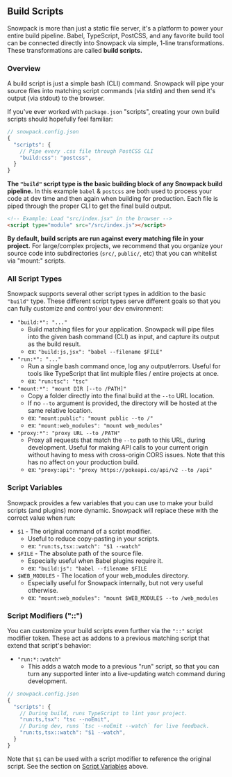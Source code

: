 ## Build Scripts

Snowpack is more than just a static file server, it's a platform to power your entire build pipeline. Babel, TypeScript, PostCSS, and any favorite build tool can be connected directly into Snowpack via simple, 1-line transformations. These transformations are called **build scripts.**

### Overview

A build script is just a simple bash (CLI) command. Snowpack will  pipe your source files into matching script commands (via stdin) and then send it's output (via stdout) to the browser.

If you've ever worked with `package.json` "scripts", creating your own build scripts should hopefully feel familiar:

```js
// snowpack.config.json
{
  "scripts": {
    // Pipe every .css file through PostCSS CLI
    "build:css": "postcss",
  }
}
```

**The `"build"` script type is the basic building block of any Snowpack build pipeline.** In this example `babel` & `postcss` are both used to process your code at dev time and then again when building for production. Each file is piped through the proper CLI to get the final build output.


```html
<!-- Example: Load "src/index.jsx" in the browser -->
<script type="module" src="/src/index.js"></script>
```

**By default, build scripts are run against every matching file in your project.** For large/complex projects, we recommend that you organize your source code into subdirectories (`src/`, `public/`, etc) that you can whitelist via "mount:" scripts.


 
### All Script Types

Snowpack supports several other script types in addition to the basic `"build"` type. These different script types serve different goals so that you can fully customize and control your dev environment:

- `"build:*": "..."`
  - Build matching files for your application. Snowpack will pipe files into the given bash command (CLI) as input, and capture its output as the build result.
  - ex: `"build:js,jsx": "babel --filename $FILE"`
- `"run:*": "..."`
  - Run a single bash command once, log any output/errors. Useful for tools like TypeScript that lint multiple files / entire projects at once.
  - ex: `"run:tsc": "tsc"`
- `"mount:*": "mount DIR [--to /PATH]"`
  - Copy a folder directly into the final build at the `--to` URL location.
  - If no `--to` argument is provided, the directory will be hosted at the same relative location.
  - ex: `"mount:public": "mount public --to /"`
  - ex: `"mount:web_modules": "mount web_modules"`
- `"proxy:*": "proxy URL --to /PATH"`
  - Proxy all requests that match the `--to` path to this URL, during development. Useful for making API calls to your current origin without having to mess with cross-origin CORS issues. Note that this has no affect on your production build.
  - ex: `"proxy:api": "proxy https://pokeapi.co/api/v2 --to /api"`

### Script Variables

Snowpack provides a few variables that you can use to make your build scripts (and plugins) more dynamic. Snowpack will replace these with the correct value when run:

- `$1` - The original command of a script modifier.
  - Useful to reduce copy-pasting in your scripts.
  - ex: `"run:ts,tsx::watch": "$1 --watch"`
- `$FILE` - The absolute path of the source file.
  - Especially useful when Babel plugins require it.
  - ex: `"build:js": "babel --filename $FILE`
- `$WEB_MODULES` - The location of your web_modules directory.
  - Especially useful for Snowpack internally, but not very useful otherwise.
  - ex: `"mount:web_modules": "mount $WEB_MODULES --to /web_modules`

### Script Modifiers ("::")

You can customize your build scripts even further via the `"::"` script modifier token. These act as addons to a previous matching script that extend that script's behavior:

- `"run:*::watch"`
  - This adds a watch mode to a previous "run" script, so that you can turn any supported linter into a live-updating watch command during development. 
  
```js
// snowpack.config.json
{
  "scripts": {
    // During build, runs TypeScript to lint your project.
    "run:ts,tsx": "tsc --noEmit",
    // During dev, runs `tsc --noEmit --watch` for live feedback.
    "run:ts,tsx::watch": "$1 --watch",
  }
}
```

Note that `$1` can be used with a script modifier to reference the original script. See the section on [Script Variables](#script-variables) above.
